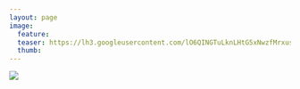 ```yaml
---
layout: page
image:
  feature:
  teaser: https://lh3.googleusercontent.com/lO6QINGTuLknLHtG5xNwzfMrxusi3axV4YHebkCRei4=w245-h164-no
  thumb:
---
```


![](https://lh3.googleusercontent.com/RFA7b304T1131j_VmTc3u92Osk8WBoFMg9KmgFTA7EI=w800)
